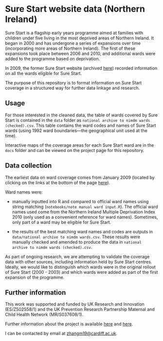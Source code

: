 # Sure Start website data (Northern Ireland) 

Sure Start is a flagship early years programme aimed at families with children under five living in the most deprived areas of Northern Ireland. It began in 2000 and has undergone a series of expansions over time (incorporating more areas of Northern Ireland). The first of these expansions took place between 2006 and 2010, and additional wards were added to the programme based on deprivation. 

In 2009, the former Sure Start website (archived [here](https://web.archive.org/web/20090101115113/http://www.surestart.gov.uk/aboutsurestart/help/contacts/northernireland/)) recorded information on all the wards eligible for Sure Start.  

The purpose of this repository is to format information on Sure Start coverage in a structured way for further data linkage and research. 

## Usage

For those interested in the cleaned data, the table of wards covered by Sure Start is contained in the `data` folder as `national archive to nimdm wards (checked).csv`. This table contains the ward codes and names of Sure Start wards (using 1992 ward boundaries—the geographical unit used at the time). 

Interactive maps of the coverage areas for each Sure Start ward are in the `docs` folder and can be viewed on the project page for this repository. 


## Data collection

The earliest data on ward coverage comes from January 2009 (located by clicking on the links at the bottom of the page [here](https://web.archive.org/web/20090101115113/http://www.surestart.gov.uk/aboutsurestart/help/contacts/northernireland/)). 

Ward names were:

- manually inputted into R and compared to official ward names using string matching (`notebooks/note manual ward input.R`). The official ward names used come from the Northern Ireland Multiple Deprivation Index 2010 (only used as a convenient reference for ward names). Sometimes, only part of a ward may be eligible for Sure Start.  

- the results of the best matching ward names and codes are outputs in  `data/national archive to nimdm wards.csv`. These results were manually checked and amended to produce the data in `national archive to nimdm wards (checked).csv`. 

As part of ongoing research, we are attempting to validate the coverage data with other sources, including information held by Sure Start centres. Ideally, we would like to distinguish which wards were in the original rollout of Sure Start (2000 - 2003) and which wards were added as part of the first expansion of the programme. 

## Further information

This work was supported and funded by UK Research and Innovation (ES/Z502558/1) and the UK Prevention Research Partnership Maternal and Child Health Network (MR/S037608/1). 

Further information about the project is available [here](https://cascadewales.org/research/the-impact-of-sure-start-on-health-and-social-care/) and [here](https://matchnet.sphsu.gla.ac.uk/pump-priming-funding/). 

I can be contacted by email at [zhangm19@cardiff.ac.uk](zhangm19@cardiff.ac.uk). 
